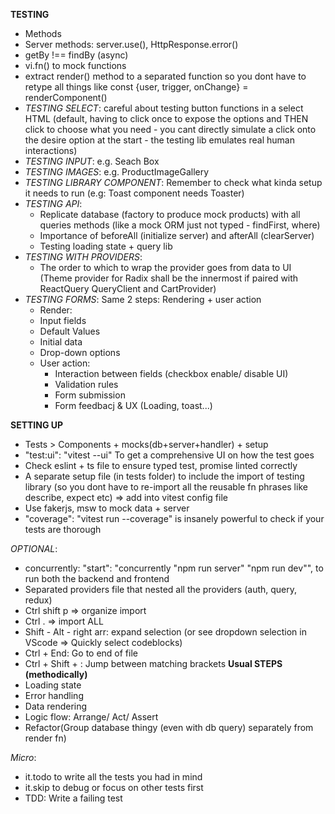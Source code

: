 **TESTING**
- Methods
- Server methods: server.use(), HttpResponse.error()
- getBy !== findBy (async)
- vi.fn() to mock functions
- extract render() method to a separated function so you dont have to retype all things like const {user, trigger, onChange} = renderComponent()
- _TESTING SELECT_: careful about testing button functions in a select HTML (default, having to click once to expose the options and THEN click to choose what you need - you cant directly simulate a click onto the desire option at the start - the testing lib emulates real human interactions)
- _TESTING INPUT_: e.g. Seach Box
- _TESTING IMAGES_: e.g. ProductImageGallery
- _TESTING LIBRARY COMPONENT_: Remember to check what kinda setup it needs to run (e.g: Toast component needs Toaster)
- _TESTING API_:
  + Replicate database (factory to produce mock products) with all queries methods (like a mock ORM just not typed - findFirst, where)
  + Importance of beforeAll (initialize server) and afterAll (clearServer)
  + Testing loading state + query lib
- _TESTING WITH PROVIDERS_: 
  + The order to which to wrap the provider goes from data to UI (Theme provider for Radix shall be the innermost if paired with ReactQuery QueryClient and CartProvider)
- _TESTING FORMS_: Same 2 steps: Rendering + user action
  +  Render:
    * Input fields
    * Default Values
    * Initial data
    * Drop-down options
  + User action:
    * Interaction between fields (checkbox enable/ disable UI)
    * Validation rules
    * Form submission
    * Form feedbacj & UX (Loading, toast...)

**SETTING UP**

- Tests > Components + mocks(db+server+handler) + setup
- "test:ui": "vitest --ui" To get a comprehensive UI on how the test goes
- Check eslint + ts file to ensure typed test, promise linted correctly 
- A separate setup file (in tests folder) to include the import of testing library (so you dont have to re-import all the reusable fn phrases like describe, expect etc) => add into vitest config file
- Use fakerjs, msw to mock data + server
- "coverage": "vitest run --coverage" is insanely powerful to check if your tests are thorough

_OPTIONAL_:
- concurrently: "start": "concurrently \"npm run server\" \"npm run dev\"", to run both the backend and frontend
- Separated providers file that nested all the providers (auth, query, redux)
- Ctrl shift p => organize import
- Ctrl . => import ALL
- Shift - Alt - right arr: expand selection (or see dropdown selection in VScode => Quickly select codeblocks)
- Ctrl + End: Go to end of file
- Ctrl + Shift + \: Jump between matching brackets
**Usual STEPS (methodically)**
- Loading state
- Error handling
- Data rendering 
- Logic flow: Arrange/ Act/ Assert
- Refactor(Group database thingy (even with db query) separately from render fn)


_Micro_:
- it.todo to write all the tests you had in mind
- it.skip to debug or focus on other tests first
- TDD: Write a failing test